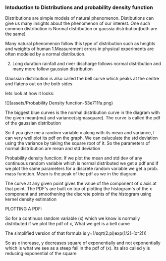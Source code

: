 ### Intoduction to Distributions and probability density function

Distributions are simple models of natural phenomenon. Distibutions can give us many insights about the phenomenon of our interest. One such common distribution is Normal distribution or gaussia distribution(both are the same)

Many natural phenomenon follow this type of distribution such as heights and weights of human
1.Measurement errors in physical experiments are often modeled by a normal distribution.

2. Long duration rainfall and river discharge follows normal distribution
and many more follow gaussian distribution

Gaussian distribution is also called the bell curve which peaks at the centre and flatens out on the both sides

lets look at how it looks:

![](assets/Probability Density function-53e711fa.png)

The biggest blue curves is the normal distribution curve in the diagram with the given mean(mu) and variance(sigmasquare). The curve is called the pdf of the gaussian distribution

So if you give me a random variable x along with its mean and variance, I can very well plot its pdf on the graph. We can caluculate the std deviation using the variance by taking the square root of it. So the parameters of normal distribution are mean and std deviation

Probability density function:
If we plot the mean and std dev of any continuous random variable which is normal distributed we get a pdf and if we plot the same parameters for a discrete random variable we get a prob. mass function. Mean is the peak of the pdf as we in the diagram

The curve at any given point gives the value of the component of x axis at that point. The PDF's are built on top of plotting the histogram's of the x component and smoothening the discrete points of the histogram using kernel density estimation

PLOTTING A PDF:

So for a continuos random variable (x) which we know is normally distributed if we plot the pdf of x, What we get is a bell curve

The simplified version of that formula is y=1/sqrt(2.pi)exp(1/2(-(x^2)))

So as x increase, y decreases square of exponentially and not exponentially which is what we see as a steep fall in the pdf of (x). Its also called y is reducing exponential of the square

